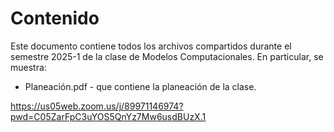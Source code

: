 # Contenido

Este documento contiene todos los archivos compartidos durante el semestre 2025-1 de la clase de Modelos Computacionales. En particular, se muestra:

- Planeación.pdf - que contiene la planeación de la clase.

https://us05web.zoom.us/j/89971146974?pwd=C05ZarFpC3uYOS5QnYz7Mw6usdBUzX.1
